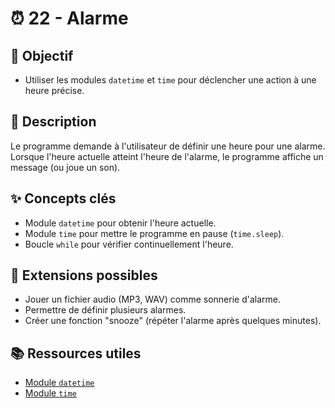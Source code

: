 # ⏰ 22 - Alarme

## 🎯 Objectif

- Utiliser les modules `datetime` et `time` pour déclencher une action à une heure précise.

## 📝 Description

Le programme demande à l'utilisateur de définir une heure pour une alarme. Lorsque l'heure actuelle atteint l'heure de l'alarme, le programme affiche un message (ou joue un son).

## ✨ Concepts clés

- Module `datetime` pour obtenir l'heure actuelle.
- Module `time` pour mettre le programme en pause (`time.sleep`).
- Boucle `while` pour vérifier continuellement l'heure.

## 🚀 Extensions possibles

- Jouer un fichier audio (MP3, WAV) comme sonnerie d'alarme.
- Permettre de définir plusieurs alarmes.
- Créer une fonction "snooze" (répéter l'alarme après quelques minutes).

## 📚 Ressources utiles

- [Module `datetime`](https://docs.python.org/3/library/datetime.html)
- [Module `time`](https://docs.python.org/3/library/time.html)